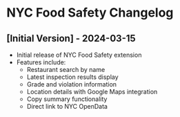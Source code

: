# NYC Food Safety Changelog

## [Initial Version] - 2024-03-15

- Initial release of NYC Food Safety extension
- Features include:
  - Restaurant search by name
  - Latest inspection results display
  - Grade and violation information
  - Location details with Google Maps integration
  - Copy summary functionality
  - Direct link to NYC OpenData